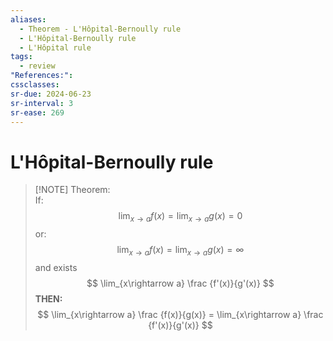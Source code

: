 ```yaml
---
aliases:
  - Theorem - L'Hôpital-Bernoully rule
  - L'Hôpital-Bernoully rule
  - L'Hôpital rule
tags:
  - review
"References:": 
cssclasses:
sr-due: 2024-06-23
sr-interval: 3
sr-ease: 269
---
```

# L'Hôpital-Bernoully rule


> [!NOTE] Theorem:  
> If: 
> $$
> \lim_{x\rightarrow a}f(x) =  \lim_{x\rightarrow a}g(x) = 0
> $$
> or: 
> $$
> \lim_{x\rightarrow a}f(x) =  \lim_{x\rightarrow a}g(x) = \infty
> $$
> and exists 
> $$
> \lim_{x\rightarrow a} \frac {f'(x)}{g'(x)}
> $$
> **THEN:**
> $$
> \lim_{x\rightarrow a} \frac {f(x)}{g(x)} = \lim_{x\rightarrow a} \frac {f'(x)}{g'(x)}
> $$


> 

